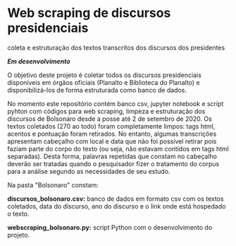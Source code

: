 # Web scraping de discursos presidenciais
coleta e estruturação dos textos transcritos dos discursos dos presidentes

***Em desenvolvimento***

O objetivo deste projeto é coletar todos os discursos presidenciais disponíveis em órgãos oficiais (Planalto e Biblioteca do Planalto) e disponibilizá-los de forma estruturada como banco de dados. 

No momento este repositório contém banco csv, jupyter notebook e script pyhton com códigos para web scraping, limpeza e estruturação dos discursos de Bolsonaro desde a posse até 2 de setembro de 2020.  Os textos coletados (270 ao todo) foram completamente limpos: tags html, acentos e pontuação foram retirados. No entanto, algumas transcrições apresentam cabeçalho com local e data que não foi possível retirar pois faziam parte do corpo do texto (ou seja, não estavam contidos em tags html separadas). Desta forma, palavras repetidas que constam no cabeçalho deverão ser tratadas quando o pesquisador fizer o tratamento do corpus para a análise segundo as necessidades de seu estudo.

Na pasta "Bolsonaro" constam:

**discursos_bolsonaro.csv:** banco de dados em formato csv com os textos coletados, data do discurso, ano do discurso e o link onde está hospedado o texto.

**webscraping_bolsonaro.py:** script Python com o desenvolvimento do projeto. 
